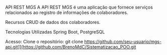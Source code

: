 API REST MGS
A API REST MGS é uma aplicação que fornece serviços relacionados ao registro de informações de colaboradores.

Recursos
CRUD de dados dos colaboradores.

Tecnologias Utilizadas
Spring Boot, PostgreSQL

Acesso:
Clone o repositório: git clone https://github.com/seu-usuario/mgs-api.git]](https://github.com/BrenoMdC/Sistematizacao_POO.git
